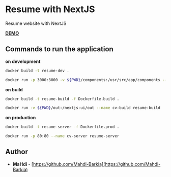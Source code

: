 # Resume with NextJS

Resume website with NextJS

[**DEMO**](https://mahdi-barkia-resume.netlify.app)

## Commands to run the application 
**on development**
```bash
docker build -t resume-dev . 
```
```bash
docker run -p 3000:3000 -v ${PWD}/components:/usr/src/app/components --name cv-dev resume-dev
```
**on build**
```bash
docker build -t resume-build -f Dockerfile.build .
```
```bash
docker run -v ${PWD}/out:/nextjs-ui/out --name cv-build resume-build 
```
**on production**
```bash
docker build -t resume-server -f Dockerfile.prod .
```
```bash
docker run -p 80:80 --name cv-server resume-server 
```

## Author

* **MaHdi** -  [https://github.com/Mahdi-Barkia](https://github.com/Mahdi-Barkia)
